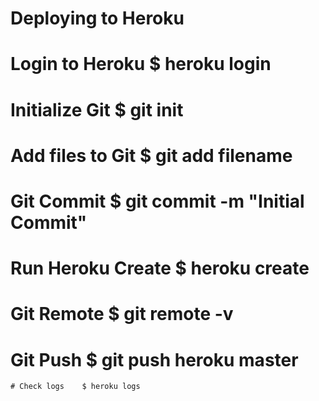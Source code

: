 # Deploying to Heroku

# Login to Heroku    $ heroku login
# Initialize Git     $ git init
# Add files to Git   $ git add filename
# Git Commit         $ git commit -m "Initial Commit"
# Run Heroku Create  $ heroku create
# Git Remote         $ git remote -v
# Git Push           $ git push heroku master

    # Check logs    $ heroku logs
    